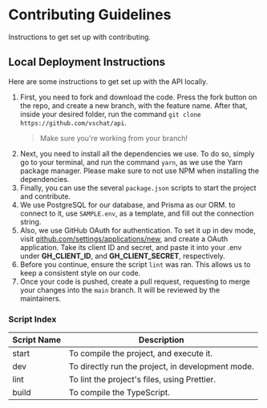 # Contributing Guidelines

Instructions to get set up with contributing.

## Local Deployment Instructions

Here are some instructions to get set up with the API locally.

1. First, you need to fork and download the code. Press the fork button on the repo, and create a new branch, with the feature name. After that, inside your desired folder, run the command `git clone https://github.com/vschat/api`.
   > Make sure you're working from your branch!
2. Next, you need to install all the dependencies we use. To do so, simply go to your terminal, and run the command `yarn`, as we use the Yarn package manager. Please make sure to not use NPM when installing the dependencies.
3. Finally, you can use the several `package.json` scripts to start the project and contribute.
4. We use PostgreSQL for our database, and Prisma as our ORM. to connect to it, use `SAMPLE.env`, as a template, and fill out the connection string.
5. Also, we use GitHub OAuth for authentication. To set it up in dev mode, visit [github.com/settings/applications/new](https://github.com/settings/applications/new), and create a OAuth application. Take its client ID and secret, and paste it into your .env under **GH_CLIENT_ID**, and **GH_CLIENT_SECRET**, respectively.
6. Before you continue, ensure the script `lint` was ran. This allows us to keep a consistent style on our code.
7. Once your code is pushed, create a pull request, requesting to merge your changes into the `main` branch. It will be reviewed by the maintainers.

### Script Index

| Script Name | Description                                       |
| ----------- | ------------------------------------------------- |
| start       | To compile the project, and execute it.           |
| dev         | To directly run the project, in development mode. |
| lint        | To lint the project's files, using Prettier.      |
| build       | To compile the TypeScript.                        |
